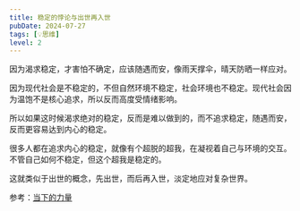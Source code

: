 ```yaml
---
title: 稳定的悖论与出世再入世
pubDate: 2024-07-27
tags: [💡思维]
level: 2
---
```


因为渴求稳定，才害怕不确定，应该随遇而安，像雨天撑伞，晴天防晒一样应对。

因为现代社会是不稳定的，不但自然环境不稳定，社会环境也不稳定。现代社会因为温饱不是核心追求，所以反而高度受情绪影响。

所以如果这时候渴求绝对的稳定，反而是难以做到的，而不追求稳定，随遇而安，反而更容易达到内心的稳定。

很多人都在追求内心的稳定，就像有个超脱的超我，在凝视着自己与环境的交互。不管自己如何不稳定，但这个超我是稳定的。

这就类似于出世的概念，先出世，而后再入世，淡定地应对复杂世界。

参考：[当下的力量](https://book.douban.com/subject/26815948/)
